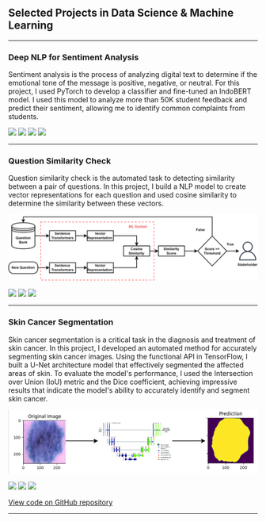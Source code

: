 ## Selected Projects in Data Science & Machine Learning

---
### Deep NLP for Sentiment Analysis

Sentiment analysis is the process of analyzing digital text to determine if the emotional tone of the message is positive, negative, or neutral. For this project, I used PyTorch to develop a classifier and fine-tuned an IndoBERT model. I used this model to analyze more than 50K student feedback and predict their sentiment, allowing me to identify common complaints from students.

[![](https://img.shields.io/badge/Python-white?logo=Python)](#) [![](https://img.shields.io/badge/Jupyter-white?logo=Jupyter)](#) [![](https://img.shields.io/badge/PyTorch-white?logo=pytorch)](#) [![](https://img.shields.io/badge/HuggingFace_Transformers-white?logo=huggingface)](#)

---
### Question Similarity Check

Question similarity check is the automated task to detecting similarity between a pair of questions. In this project, I build a NLP model to create vector representations for each question and used cosine similarity to determine the similarity between these vectors.

<img src="images/quastion-similarity.png?raw=true"/>

[![](https://img.shields.io/badge/Python-white?logo=Python)](#) [![](https://img.shields.io/badge/Jupyter-white?logo=Jupyter)](#) [![](https://img.shields.io/badge/HuggingFace_Transformers-white?logo=huggingface)](#)

---
### Skin Cancer Segmentation

Skin cancer segmentation is a critical task in the diagnosis and treatment of skin cancer. In this project, I developed an automated method for accurately segmenting skin cancer images. Using the functional API in TensorFlow, I built a U-Net architecture model that effectively segmented the affected areas of skin. To evaluate the model's performance, I used the Intersection over Union (IoU) metric and the Dice coefficient, achieving impressive results that indicate the model's ability to accurately identify and segment skin cancer.

<img src="images/skin-cancer-segmentation.png?raw=true"/>

[![](https://img.shields.io/badge/Python-white?logo=Python)](#) [![](https://img.shields.io/badge/Jupyter-white?logo=Jupyter)](#) [![](https://img.shields.io/badge/TensorFlow-white?logo=tensorflow)](#)

[View code on GitHub repository](https://colab.research.google.com/drive/1d_q0vUpgwmbN7imUcdsbuDwJ61OuBjvO?usp=sharing)

---
